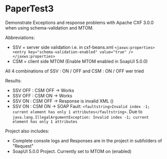 PaperTest3
==========

Demonstrate Exceptions and response problems with Apache CXF 3.0.0 when using schema-validation and MTOM.

Abbreviations:
* SSV = server side validation i.e. in cxf-beans.xml `<jaxws:properties><entry key="schema-validation-enabled" value="true" /></jaxws:properties>`
* CSM = client side MTOM (Enable MTOM enabled in SoapUI 5.0.0)

All 4 combinations of SSV : ON / OFF and CSM : ON / OFF wer tried

Results:
* SSV OFF : CSM OFF -> Works
* SSV OFF : CSM ON  -> Works
* SSV ON  : CSM OFF -> Response is invalid XML (<Status xsi:type="ns3:CodeType" xmlns:ns3="http://paper.bitapp.de/page" xmlns:xsi="http://www.w3.org/2001/XMLSchema-instance">)
* SSV ON  : CSM ON  -> SOAP Fault: `<faultstring>Invalid index -1; current element has only 1 attributes</faultstring>`. Due to `java.lang.IllegalArgumentException: Invalid index -1; current element has only 1 attributes`


Project also includes:
* Complete console logs and Responses are in the project in subfolders of "Request"
* SoapUI 5.0.0 Project. Currently set to MTOM on (enabled)
